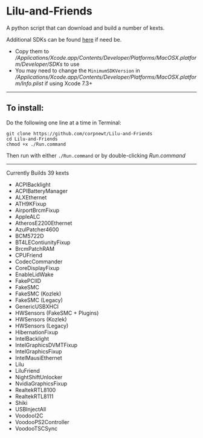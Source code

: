 # Lilu-and-Friends
A python script that can download and build a number of kexts.

Additional SDKs can be found [here](https://github.com/phracker/MacOSX-SDKs) if need be.

 * Copy them to */Applications/Xcode.app/Contents/Developer/Platforms/MacOSX.platform/Developer/SDKs* to use
 * You may need to change the `MinimumSDKVersion` in */Applications/Xcode.app/Contents/Developer/Platforms/MacOSX.platform/Info.plist* if using Xcode 7.3+

***

## To install:

Do the following one line at a time in Terminal:

    git clone https://github.com/corpnewt/Lilu-and-Friends
    cd Lilu-and-Friends
    chmod +x ./Run.command
    
Then run with either `./Run.command` or by double-clicking *Run.command*

***

Currently Builds 39 kexts

* ACPIBacklight
* ACPIBatteryManager
* ALXEthernet
* ATH9KFixup
* AirportBrcmFixup
* AppleALC
* AtherosE2200Ethernet
* AzulPatcher4600
* BCM5722D
* BT4LEContiunityFixup
* BrcmPatchRAM
* CPUFriend
* CodecCommander
* CoreDisplayFixup
* EnableLidWake
* FakePCIID
* FakeSMC
* FakeSMC (Kozlek)
* FakeSMC (Legacy)
* GenericUSBXHCI
* HWSensors (FakeSMC + Plugins)
* HWSensors (Kozlek)
* HWSensors (Legacy)
* HibernationFixup
* IntelBacklight
* IntelGraphicsDVMTFixup
* IntelGraphicsFixup
* IntelMausiEthernet
* Lilu
* LiluFriend
* NightShiftUnlocker
* NvidiaGraphicsFixup
* RealtekRTL8100
* RealtekRTL8111
* Shiki
* USBInjectAll
* VoodooI2C
* VoodooPS2Controller
* VoodooTSCSync
